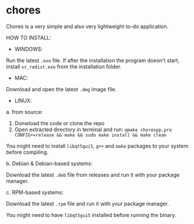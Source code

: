 # chores

Chores is a very simple and also very lightweight to-do application.

HOW TO INSTALL:

- WINDOWS:

Run the latest `.exe` file.
If after the installation the program doesn't start, install `vc_redist.exe` from the installation folder.

- MAC:

Download and open the latest `.dmg` image file.

- LINUX:

a. from source:

1. Donwload the code or clone the repo
2. Open extracted directory in terminal and run:
   `qmake chorespp.pro CONFIG+=release && make && sudo make install && make clean`
   
You might need to install `libqt5gui5`, `g++` and `make` packages to your system before compiling.

b. Debian & Debian-based systems:

Download the latest `.deb` file from releases and run it with your package manager.

c. RPM-based systems:

Download the latest `.rpm` file and run it with your package manager.

You might need to have `libqt5gui5` installed before running the binary.
